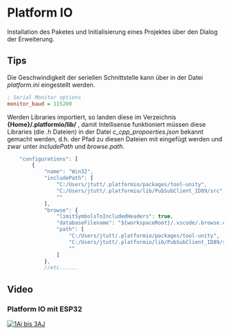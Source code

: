 # Platform IO
Installation des Paketes und Initialisierung eines Projektes über den Dialog der Erweiterung.

## Tips
Die Geschwindigkeit der seriellen Schnittstelle kann über in der Datei *platform.ini* eingestellt werden.
```ini
; Serial Monitor options
monitor_baud = 115200
```

Werden Libraries importiert, so landen diese im Verzeichnis **{Home}/.platformio/lib/** , damit Intellisense funktioniert müssen diese Libraries (die .h Dateien) in der Datei  *c_cpp_propoerties.json* bekannt gemacht werden, d.h. der Pfad zu diesen Dateien mit eingefügt werden und zwar unter *includePath* und *browse.path*. 
```js
    "configurations": [
        {
            "name": "Win32",
            "includePath": [
                "C:/Users/jtutt/.platformio/packages/tool-unity",
                "C:/Users/jtutt/.platformio/lib/PubSubClient_ID89/src",
                ""
            ],
            "browse": {
                "limitSymbolsToIncludedHeaders": true,
                "databaseFilename": "${workspaceRoot}/.vscode/.browse.c_cpp.db",
                "path": [
                    "C:/Users/jtutt/.platformio/packages/tool-unity",
                    "C:/Users/jtutt/.platformio/lib/PubSubClient_ID89/src",
                    ""
                ]
            },
            //etc......
```

## Video
### Platform IO mit ESP32 
[![1Aj bis 3AJ](http://img.youtube.com/vi/vkuoOES5KHg/0.jpg)](http://www.youtube.com/watch?v=vkuoOES5KHg)
